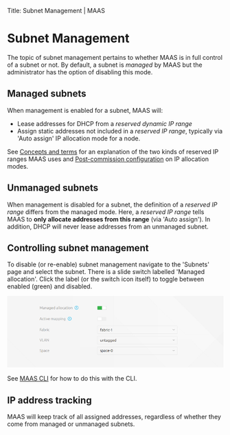 Title: Subnet Management | MAAS


# Subnet Management 

The topic of subnet management pertains to whether MAAS is in full control of a
subnet or not. By default, a subnet is *managed* by MAAS but the administrator
has the option of disabling this mode.


## Managed subnets

When management is enabled for a subnet, MAAS will:

- Lease addresses for DHCP from a *reserved dynamic IP range*
- Assign static addresses not included in a *reserved IP range*, typically via
  'Auto assign' IP allocation mode for a node.

See
[Concepts and terms](intro-concepts.md#ip-ranges)
for an explanation of the two kinds of reserved IP ranges MAAS uses and
[Post-commission configuration](installconfig-commission-nodes.md#post-commission-configuration)
on IP allocation modes.


## Unmanaged subnets

When management is disabled for a subnet, the definition of a *reserved IP
range* differs from the managed mode. Here, a *reserved IP range* tells MAAS to
**only allocate addresses from this range** (via 'Auto assign'). In addition,
DHCP will never lease addresses from an unmanaged subnet.


## Controlling subnet management

To disable (or re-enable) subnet management navigate to the 'Subnets' page and
select the subnet. There is a slide switch labelled 'Managed allocation'. Click
the label (or the switch icon itself) to toggle between enabled (green) and
disabled.

![Management toggle](../media/installconfig-network-subnet-management__2.2_management-toggle.png)

See [MAAS CLI](manage-cli-common.md#control-subnet-management) for how to do this
with the CLI.


## IP address tracking

MAAS will keep track of all assigned addresses, regardless of whether they come
from managed or unmanaged subnets.
